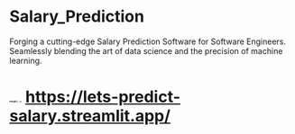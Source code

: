 # Salary_Prediction
Forging a cutting-edge Salary Prediction Software for Software Engineers. Seamlessly blending the art of data science and the precision of machine learning.
# <span style="font-size:4px;">Predict :--></span> https://lets-predict-salary.streamlit.app/
